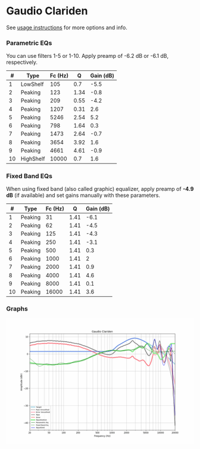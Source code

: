 # Gaudio Clariden
See [usage instructions](https://github.com/jaakkopasanen/AutoEq#usage) for more options and info.

### Parametric EQs
You can use filters 1-5 or 1-10. Apply preamp of -6.2 dB or -6.1 dB, respectively.

|   # | Type      |   Fc (Hz) |    Q |   Gain (dB) |
|-----|-----------|-----------|------|-------------|
|   1 | LowShelf  |       105 | 0.7  |        -5.5 |
|   2 | Peaking   |       123 | 1.34 |        -0.8 |
|   3 | Peaking   |       209 | 0.55 |        -4.2 |
|   4 | Peaking   |      1207 | 0.31 |         2.6 |
|   5 | Peaking   |      5246 | 2.54 |         5.2 |
|   6 | Peaking   |       798 | 1.64 |         0.3 |
|   7 | Peaking   |      1473 | 2.64 |        -0.7 |
|   8 | Peaking   |      3654 | 3.92 |         1.6 |
|   9 | Peaking   |      4661 | 4.61 |        -0.9 |
|  10 | HighShelf |     10000 | 0.7  |         1.6 |

### Fixed Band EQs
When using fixed band (also called graphic) equalizer, apply preamp of **-4.9 dB** (if available) and set gains manually with these parameters.

|   # | Type    |   Fc (Hz) |    Q |   Gain (dB) |
|-----|---------|-----------|------|-------------|
|   1 | Peaking |        31 | 1.41 |        -6.1 |
|   2 | Peaking |        62 | 1.41 |        -4.5 |
|   3 | Peaking |       125 | 1.41 |        -4.3 |
|   4 | Peaking |       250 | 1.41 |        -3.1 |
|   5 | Peaking |       500 | 1.41 |         0.3 |
|   6 | Peaking |      1000 | 1.41 |         2   |
|   7 | Peaking |      2000 | 1.41 |         0.9 |
|   8 | Peaking |      4000 | 1.41 |         4.6 |
|   9 | Peaking |      8000 | 1.41 |         0.1 |
|  10 | Peaking |     16000 | 1.41 |         3.6 |

### Graphs
![](./Gaudio%20Clariden.png)
